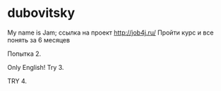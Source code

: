 # dubovitsky
My name is Jam;
ссылка на проект  http://job4j.ru/
Пройти курс и все понять за 6 месяцев

Попытка 2.

Only English! Try 3.

TRY 4.